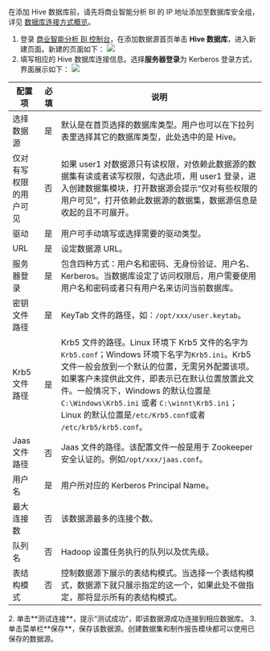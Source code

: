 在添加 Hive 数据库前，请先将商业智能分析 BI 的 IP 地址添加至数据库安全组，详见 [数据库连接方式概览](https://cloud.tencent.com/document/product/590/19294)。
1. 登录 [商业智能分析 BI 控制台](https://console.cloud.tencent.com/bi)，在添加数据源首页单击 **Hive 数据库**，进入新建页面。新建的页面如下：
   ![](https://main.qcloudimg.com/raw/cd2e0b6e54a7b041cc26b51ba0dfd56a.png)
2. 填写相应的 Hive 数据库连接信息。选择**服务器登录**为 Kerberos 登录方式，界面展示如下： ![](https://main.qcloudimg.com/raw/9aaa97118466f490dfdfe53afd767700.png)
<table>
<thead>
<tr>
<th>配置项</th>
<th>必填</th>
<th>说明</th>
</tr>
</thead>
<tbody><tr>
<td>选择数据源</td>
<td>是</td>
<td>默认是在首页选择的数据库类型。用户也可以在下拉列表里选择其它的数据库类型，此处选中的是 Hive。</td>
</tr>
<tr>
<td>仅对有写权限的用户可见</td>
<td>否</td>
<td>如果 user1 对数据源只有读权限，对依赖此数据源的数据集有读或者读写权限，勾选此项，用 user1 登录，进入创建数据集模块，打开数据源会提示“仅对有些权限的用户可见”，打开依赖此数据源的数据集，数据源信息是收起的且不可展开。</td>
</tr>
<tr>
<td>驱动</td>
<td>是</td>
<td>用户可手动填写或选择需要的驱动类型。</td>
</tr>
<tr>
<td>URL</td>
<td>是</td>
<td>设定数据源 URL。</td>
</tr>
<tr>
<td>服务器登录</td>
<td>是</td>
<td>包含四种方式：用户名和密码、无身份验证、用户名、Kerberos。当数据库设定了访问权限后，用户需要使用用户名和密码或者只有用户名来访问当前数据库。</td>
</tr>
<tr>
<td>密钥文件路径</td>
<td>是</td>
<td>KeyTab 文件的路径，如：<code>/opt/xxx/user.keytab</code>。</td>
</tr>
<tr>
<td>Krb5 文件路径</td>
<td>是</td>
<td>Krb5 文件的路径。Linux 环境下 Krb5 文件的名字为<code>Krb5.conf</code>；Windows 环境下名字为<code>Krb5.ini</code>。Krb5 文件一般会放到一个默认的位置，无需另外配置该项。如果客户未提供此文件，即表示已在默认位置放置此文件。一般情况下，Windows 的默认位置是 <code>C:\Windows\Krb5.ini</code> 或者 <code>C:\winnt\Krb5.ini</code>；Linux 的默认位置是<code>/etc/Krb5.conf</code>或者 <code>/etc/krb5/krb5.conf</code>。</td>
</tr>
<tr>
<td>Jaas 文件路径</td>
<td>否</td>
<td>Jaas 文件的路径。该配置文件一般是用于 Zookeeper 安全认证的。例如<code>/opt/xxx/jaas.conf</code>。</td>
</tr>
<tr>
<td>用户名</td>
<td>是</td>
<td>用户所对应的 Kerberos Principal Name。</td>
</tr>
<tr>
<td>最大连接数</td>
<td>否</td>
<td>该数据源最多的连接个数。</td>
</tr>
<tr>
<td>队列名</td>
<td>否</td>
<td>Hadoop 设置任务执行的队列以及优先级。</td>
</tr>
<tr>
<td>表结构模式</td>
<td>否</td>
<td>控制数据源下展示的表结构模式。当选择一个表结构模式，数据源下就只展示指定的这一个，如果此处不做指定，那将显示所有的表结构模式。</td>
</tr>
</tbody></table>
2. 单击**测试连接**，提示“测试成功”，即该数据源成功连接到相应数据库。
3. 单击菜单栏**保存**，保存该数据源。创建数据集和制作报告模块都可以使用已保存的数据源。
